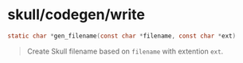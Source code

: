 # skull/codegen/write

```c
static char *gen_filename(const char *filename, const char *ext)
```

> Create Skull filename based on `filename` with extention `ext`.

